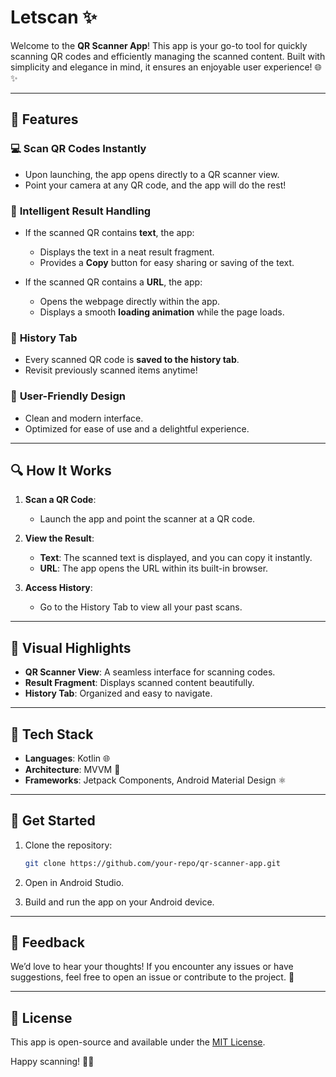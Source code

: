 # Letscan ✨

Welcome to the **QR Scanner App**! This app is your go-to tool for quickly scanning QR codes and efficiently managing the scanned content. Built with simplicity and elegance in mind, it ensures an enjoyable user experience! 🌐✨

---

## 🔧 **Features**

### 💻 **Scan QR Codes Instantly**
- Upon launching, the app opens directly to a QR scanner view.
- Point your camera at any QR code, and the app will do the rest!

### 🔐 **Intelligent Result Handling**
- If the scanned QR contains **text**, the app:
    - Displays the text in a neat result fragment.
    - Provides a **Copy** button for easy sharing or saving of the text.

- If the scanned QR contains a **URL**, the app:
    - Opens the webpage directly within the app.
    - Displays a smooth **loading animation** while the page loads.

### 🔼 **History Tab**
- Every scanned QR code is **saved to the history tab**.
- Revisit previously scanned items anytime!

### 🌟 **User-Friendly Design**
- Clean and modern interface.
- Optimized for ease of use and a delightful experience.

---

## 🔍 **How It Works**

1. **Scan a QR Code**:
    - Launch the app and point the scanner at a QR code.

2. **View the Result**:
    - **Text**: The scanned text is displayed, and you can copy it instantly.
    - **URL**: The app opens the URL within its built-in browser.

3. **Access History**:
    - Go to the History Tab to view all your past scans.

---

## 🌈 **Visual Highlights**
- **QR Scanner View**: A seamless interface for scanning codes.
- **Result Fragment**: Displays scanned content beautifully.
- **History Tab**: Organized and easy to navigate.

---

## 🚀 **Tech Stack**
- **Languages**: Kotlin 🌐
- **Architecture**: MVVM 🔄
- **Frameworks**: Jetpack Components, Android Material Design ⚛️

---

## 📢 **Get Started**

1. Clone the repository:
   ```bash
   git clone https://github.com/your-repo/qr-scanner-app.git
   ```

2. Open in Android Studio.
3. Build and run the app on your Android device.

---

## 🙏 **Feedback**
We’d love to hear your thoughts! If you encounter any issues or have suggestions, feel free to open an issue or contribute to the project. 📢

---

## 💎 **License**
This app is open-source and available under the [MIT License](LICENSE).

Happy scanning! 📝🌟

